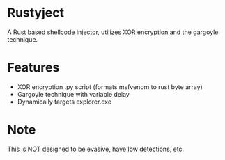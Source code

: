 # Rustyject
A Rust based shellcode injector, utilizes XOR encryption and the gargoyle technique.

# Features
- XOR encryption .py script (formats msfvenom to rust byte array)
- Gargoyle technique with variable delay
- Dynamically targets explorer.exe

# Note
This is NOT designed to be evasive, have low detections, etc. 
